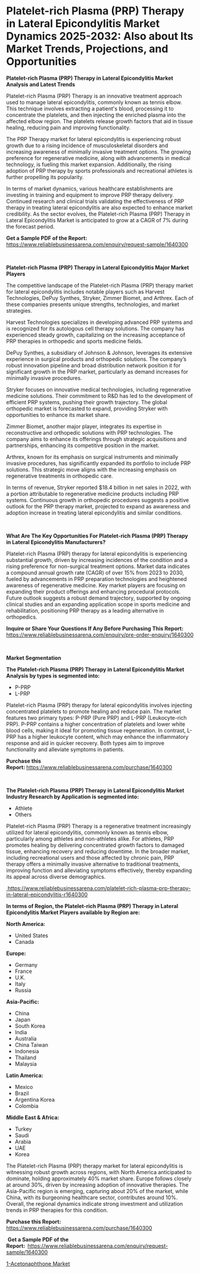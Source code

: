 <p><h1>Platelet-rich Plasma (PRP) Therapy in Lateral Epicondylitis Market Dynamics 2025-2032: Also about Its Market Trends, Projections, and Opportunities</h1></p><p><strong>Platelet-rich Plasma (PRP) Therapy in Lateral Epicondylitis Market Analysis and Latest Trends</strong></p>
<p><p>Platelet-rich Plasma (PRP) Therapy is an innovative treatment approach used to manage lateral epicondylitis, commonly known as tennis elbow. This technique involves extracting a patient's blood, processing it to concentrate the platelets, and then injecting the enriched plasma into the affected elbow region. The platelets release growth factors that aid in tissue healing, reducing pain and improving functionality.</p><p>The PRP Therapy market for lateral epicondylitis is experiencing robust growth due to a rising incidence of musculoskeletal disorders and increasing awareness of minimally invasive treatment options. The growing preference for regenerative medicine, along with advancements in medical technology, is fueling this market expansion. Additionally, the rising adoption of PRP therapy by sports professionals and recreational athletes is further propelling its popularity.</p><p>In terms of market dynamics, various healthcare establishments are investing in training and equipment to improve PRP therapy delivery. Continued research and clinical trials validating the effectiveness of PRP therapy in treating lateral epicondylitis are also expected to enhance market credibility. As the sector evolves, the Platelet-rich Plasma (PRP) Therapy in Lateral Epicondylitis Market is anticipated to grow at a CAGR of 7% during the forecast period.</p></p>
<p><strong>Get a Sample PDF of the Report:&nbsp;</strong> <a href="https://www.reliablebusinessarena.com/enquiry/request-sample/1640300?utm_campaign=2112&utm_medium=2&utm_source=Github&utm_content=ia&utm_term=01022025&utm_id=platelet-rich-plasma-prp-therapy-in-lateral-epicondylitis">https://www.reliablebusinessarena.com/enquiry/request-sample/1640300</a></p>
<p>&nbsp;</p>
<p><strong>Platelet-rich Plasma (PRP) Therapy in Lateral Epicondylitis Major Market Players</strong></p>
<p><p>The competitive landscape of the Platelet-rich Plasma (PRP) therapy market for lateral epicondylitis includes notable players such as Harvest Technologies, DePuy Synthes, Stryker, Zimmer Biomet, and Arthrex. Each of these companies presents unique strengths, technologies, and market strategies.</p><p>Harvest Technologies specializes in developing advanced PRP systems and is recognized for its autologous cell therapy solutions. The company has experienced steady growth, capitalizing on the increasing acceptance of PRP therapies in orthopedic and sports medicine fields.</p><p>DePuy Synthes, a subsidiary of Johnson & Johnson, leverages its extensive experience in surgical products and orthopedic solutions. The company’s robust innovation pipeline and broad distribution network position it for significant growth in the PRP market, particularly as demand increases for minimally invasive procedures.</p><p>Stryker focuses on innovative medical technologies, including regenerative medicine solutions. Their commitment to R&D has led to the development of efficient PRP systems, pushing their growth trajectory. The global orthopedic market is forecasted to expand, providing Stryker with opportunities to enhance its market share.</p><p>Zimmer Biomet, another major player, integrates its expertise in reconstructive and orthopedic solutions with PRP technologies. The company aims to enhance its offerings through strategic acquisitions and partnerships, enhancing its competitive position in the market.</p><p>Arthrex, known for its emphasis on surgical instruments and minimally invasive procedures, has significantly expanded its portfolio to include PRP solutions. This strategic move aligns with the increasing emphasis on regenerative treatments in orthopedic care.</p><p>In terms of revenue, Stryker reported $18.4 billion in net sales in 2022, with a portion attributable to regenerative medicine products including PRP systems. Continuous growth in orthopedic procedures suggests a positive outlook for the PRP therapy market, projected to expand as awareness and adoption increase in treating lateral epicondylitis and similar conditions.</p></p>
<p>&nbsp;</p>
<p><strong>What Are The Key Opportunities For Platelet-rich Plasma (PRP) Therapy in Lateral Epicondylitis Manufacturers?</strong></p>
<p><p>Platelet-rich Plasma (PRP) therapy for lateral epicondylitis is experiencing substantial growth, driven by increasing incidences of the condition and a rising preference for non-surgical treatment options. Market data indicates a compound annual growth rate (CAGR) of over 15% from 2023 to 2030, fueled by advancements in PRP preparation technologies and heightened awareness of regenerative medicine. Key market players are focusing on expanding their product offerings and enhancing procedural protocols. Future outlook suggests a robust demand trajectory, supported by ongoing clinical studies and an expanding application scope in sports medicine and rehabilitation, positioning PRP therapy as a leading alternative in orthopedics.</p></p>
<p><strong>Inquire or Share Your Questions If Any Before Purchasing This Report:</strong> <a href="https://www.reliablebusinessarena.com/enquiry/pre-order-enquiry/1640300?utm_campaign=2112&utm_medium=2&utm_source=Github&utm_content=ia&utm_term=01022025&utm_id=platelet-rich-plasma-prp-therapy-in-lateral-epicondylitis">https://www.reliablebusinessarena.com/enquiry/pre-order-enquiry/1640300</a></p>
<p>&nbsp;</p>
<p><strong>Market Segmentation</strong></p>
<p><strong>The Platelet-rich Plasma (PRP) Therapy in Lateral Epicondylitis Market Analysis by types is segmented into:</strong></p>
<p><ul><li>P-PRP</li><li>L-PRP</li></ul></p>
<p><p>Platelet-rich Plasma (PRP) therapy for lateral epicondylitis involves injecting concentrated platelets to promote healing and reduce pain. The market features two primary types: P-PRP (Pure PRP) and L-PRP (Leukocyte-rich PRP). P-PRP contains a higher concentration of platelets and lower white blood cells, making it ideal for promoting tissue regeneration. In contrast, L-PRP has a higher leukocyte content, which may enhance the inflammatory response and aid in quicker recovery. Both types aim to improve functionality and alleviate symptoms in patients.</p></p>
<p><strong>Purchase this Report:&nbsp;</strong><a href="https://www.reliablebusinessarena.com/purchase/1640300?utm_campaign=2112&utm_medium=2&utm_source=Github&utm_content=ia&utm_term=01022025&utm_id=platelet-rich-plasma-prp-therapy-in-lateral-epicondylitis">https://www.reliablebusinessarena.com/purchase/1640300</a></p>
<p>&nbsp;</p>
<p><strong>The Platelet-rich Plasma (PRP) Therapy in Lateral Epicondylitis Market Industry Research by Application is segmented into:</strong></p>
<p><ul><li>Athlete</li><li>Others</li></ul></p>
<p><p>Platelet-rich Plasma (PRP) Therapy is a regenerative treatment increasingly utilized for lateral epicondylitis, commonly known as tennis elbow, particularly among athletes and non-athletes alike. For athletes, PRP promotes healing by delivering concentrated growth factors to damaged tissue, enhancing recovery and reducing downtime. In the broader market, including recreational users and those affected by chronic pain, PRP therapy offers a minimally invasive alternative to traditional treatments, improving function and alleviating symptoms effectively, thereby expanding its appeal across diverse demographics.</p></p>
<p><a href="https://www.reliablebusinessarena.com/platelet-rich-plasma-prp-therapy-in-lateral-epicondylitis-r1640300?utm_campaign=2112&utm_medium=2&utm_source=Github&utm_content=ia&utm_term=01022025&utm_id=platelet-rich-plasma-prp-therapy-in-lateral-epicondylitis">&nbsp;https://www.reliablebusinessarena.com/platelet-rich-plasma-prp-therapy-in-lateral-epicondylitis-r1640300</a></p>
<p><strong>In terms of Region, the Platelet-rich Plasma (PRP) Therapy in Lateral Epicondylitis Market Players available by Region are:</strong></p>
<p>
    <p> <strong> North America: </strong>
        <ul>
            <li>United States</li>
            <li>Canada</li>
        </ul>
        </p> 
    <p> <strong> Europe: </strong>
        <ul>
            <li>Germany</li>
            <li>France</li>
            <li>U.K.</li>
            <li>Italy</li>
            <li>Russia</li>
        </ul>
        </p> 
    <p> <strong> Asia-Pacific: </strong>
        <ul>
            <li>China</li>
            <li>Japan</li>
            <li>South Korea</li>
            <li>India</li>
            <li>Australia</li>
            <li>China Taiwan</li>
            <li>Indonesia</li>
            <li>Thailand</li>
            <li>Malaysia</li>
        </ul>
        </p> 
    <p> <strong> Latin America: </strong>
        <ul>
            <li>Mexico</li>
            <li>Brazil</li>
            <li>Argentina Korea</li>
            <li>Colombia</li>
        </ul>
        </p> 
    <p> <strong> Middle East & Africa: </strong>
        <ul>
            <li>Turkey</li>
            <li>Saudi</li>
            <li>Arabia</li>
            <li>UAE</li>
            <li>Korea</li>
        </ul>
    </p>
    </p>
<p><p>The Platelet-rich Plasma (PRP) therapy market for lateral epicondylitis is witnessing robust growth across regions, with North America anticipated to dominate, holding approximately 40% market share. Europe follows closely at around 30%, driven by increasing adoption of innovative therapies. The Asia-Pacific region is emerging, capturing about 20% of the market, while China, with its burgeoning healthcare sector, contributes around 10%. Overall, the regional dynamics indicate strong investment and utilization trends in PRP therapies for this condition.</p></p>
<p><strong>Purchase this Report: </strong><a href="https://www.reliablebusinessarena.com/purchase/1640300?utm_campaign=2112&utm_medium=2&utm_source=Github&utm_content=ia&utm_term=01022025&utm_id=platelet-rich-plasma-prp-therapy-in-lateral-epicondylitis">https://www.reliablebusinessarena.com/purchase/1640300</a></p>
<p>&nbsp;<strong>Get a Sample PDF of the Report:&nbsp;&nbsp;</strong><a href="https://www.reliablebusinessarena.com/enquiry/request-sample/1640300?utm_campaign=2112&utm_medium=2&utm_source=Github&utm_content=ia&utm_term=01022025&utm_id=platelet-rich-plasma-prp-therapy-in-lateral-epicondylitis">https://www.reliablebusinessarena.com/enquiry/request-sample/1640300</a></p>
<p><strong></strong></p>
<p><p><a href="https://github.com/AshikRahman991/Market-Research-Report-List-1/blob/main/1-acetonaphthone-market.md?utm_campaign=2112&utm_medium=2&utm_source=Github&utm_content=ia&utm_term=01022025&utm_id=platelet-rich-plasma-prp-therapy-in-lateral-epicondylitis">1-Acetonaphthone Market</a></p></p>
